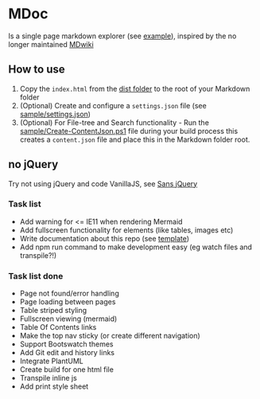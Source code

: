 # MDoc
Is a single page markdown explorer (see [example](sample/index.html)), inspired by the no longer maintained [MDwiki](http://dynalon.github.io/mdwiki/#!index.md)


## How to use

1. Copy the `index.html` from the [dist folder](dist/index.html) to the root of your Markdown folder
2. (Optional) Create and configure a `settings.json` file (see [sample/settings.json]())
3. (Optional) For File-tree and Search functionality - Run the [sample/Create-ContentJson.ps1]() file during your build process this creates a `content.json` file and place this in the Markdown folder root.


## no jQuery
Try not using jQuery and code VanillaJS, see [Sans jQuery](https://gist.github.com/joyrexus/7307312)


### Task list
- Add warning for <= IE11 when rendering Mermaid
- Add fullscreen functionality for elements (like tables, images etc)
- Write documentation about this repo (see [template](https://gist.github.com/PurpleBooth/109311bb0361f32d87a2))
- Add npm run command to make development easy (eg watch files and transpile?!) 


### Task list done
- Page not found/error handling
- Page loading between pages
- Table striped styling
- Fullscreen viewing (mermaid)
- Table Of Contents links
- Make the top nav sticky (or create different navigation)
- Support Bootswatch themes
- Add Git edit and history links
- Integrate PlantUML
- Create build for one html file
- Transpile inline js
- Add print style sheet
